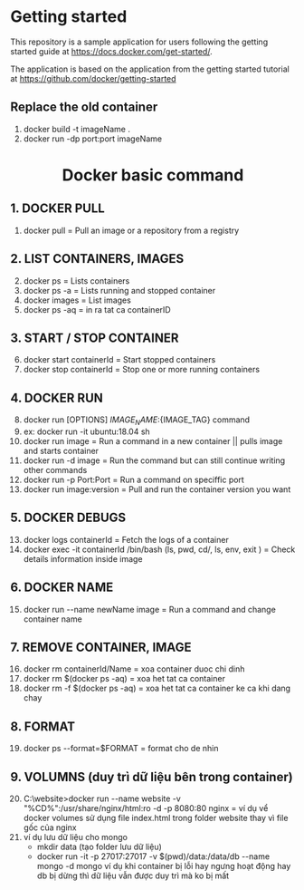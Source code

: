 # Getting started

This repository is a sample application for users following the getting started guide at https://docs.docker.com/get-started/.

The application is based on the application from the getting started tutorial at https://github.com/docker/getting-started

## Replace the old container
1) docker build -t imageName .
2) docker run -dp port:port imageName

<h1 align="center">Docker basic command</h1> 

## 1. DOCKER PULL
1) docker pull = Pull an image or a repository from a registry

## 2. LIST CONTAINERS, IMAGES
2) docker ps = Lists containers
3) docker ps -a = Lists running and stopped container
4) docker images = List images 
5) docker ps -aq = in ra tat ca containerID

## 3. START / STOP CONTAINER
6) docker start containerId = Start stopped containers
7) docker stop containerId = Stop one or more running containers

## 4. DOCKER RUN
8) docker run [OPTIONS] ${IMAGE_NAME}:${IMAGE_TAG} command
8) ex: docker run -it ubuntu:18.04 sh 
9) docker run image = Run a command in a new container || pulls image and starts container
10) docker run -d image = Run the command but can still continue writing other commands 
11) docker run -p Port:Port = Run a command on speciffic port
12) docker run image:version = Pull and run the container version you want

## 5. DOCKER DEBUGS
13) docker logs containerId = Fetch the logs of a container
14) docker exec -it containerId /bin/bash (ls, pwd, cd/, ls, env, exit ) = Check details information inside image

## 6. DOCKER NAME
15) docker run --name newName image = Run a command and change container name

## 7. REMOVE CONTAINER, IMAGE
16) docker rm containerId/Name = xoa container duoc chi dinh
17) docker rm $(docker ps -aq) = xoa het tat ca container
18) docker rm -f $(docker ps -aq) = xoa het tat ca container ke ca khi dang chay
              
## 8. FORMAT
19) docker ps --format=$FORMAT = format cho de nhin

## 9. VOLUMNS (duy trì dữ liệu bên trong container)
20) C:\website>docker run --name website -v "%CD%":/usr/share/nginx/html:ro -d -p 8080:80 nginx = ví dụ vể docker volumes sử dụng file index.html trong folder website thay vì file gốc của nginx
21) ví dụ lưu dữ liệu cho mongo
    + mkdir data (tạo folder lưu dữ liệu)
    + docker run -it -p 27017:27017 -v $(pwd)/data:/data/db --name mongo -d mongo
ví dụ khi container bị lỗi hay ngưng hoạt động hay db bị dừng thì dữ liệu vẫn được duy trì mà ko bị mất

